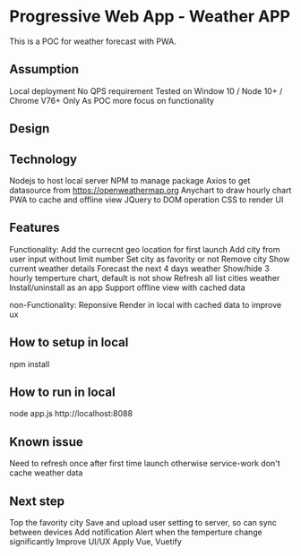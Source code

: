 # Progressive Web App  - Weather APP

This is a POC for weather forecast with PWA.

## Assumption 

Local deployment
No QPS requirement
Tested on Window 10 / Node 10+ / Chrome V76+ Only
As POC more focus on functionality

## Design

## Technology 

Nodejs to host local server
NPM to manage package
Axios to get datasource from https://openweathermap.org
Anychart to draw hourly chart
PWA to cache and offline view
JQuery to DOM operation
CSS to render UI


## Features

Functionality:
Add the currecnt geo location for first launch
Add city from user input without limit number
Set city as favority or not
Remove city
Show current weather details
Forecast the next 4 days weather
Show/hide 3 hourly temperture chart, default is not show
Refresh all list cities weather
Install/uninstall as an app
Support offline view with cached data

non-Functionality:
Reponsive
Render in local with cached data to improve ux


## How to setup in local
npm install

## How to run in local

node app.js
http://localhost:8088

## Known issue

Need to refresh once after first time launch otherwise service-work don't cache weather data

## Next step

Top the favority city
Save and upload user setting to server, so can sync between devices
Add notification
Alert when the temperture change significantly 
Improve UI/UX
Apply Vue, Vuetify